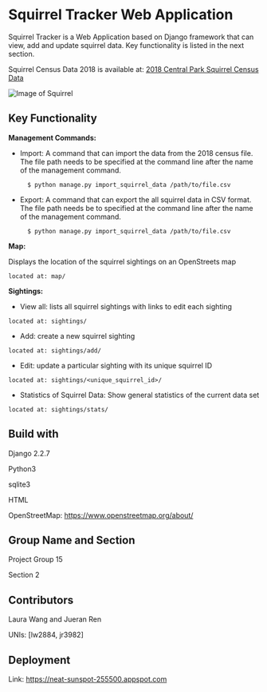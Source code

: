 # Squirrel Tracker Web Application

Squirrel Tracker is a Web Application based on Django framework that can view, add and update squirrel data. Key functionality is listed in the next section. 

Squirrel Census Data 2018 is available at:
 <a href='https://data.cityofnewyork.us/api/views/vfnx-vebw/rows.csv'>2018 Central Park Squirrel Census Data</a>
 
 ![Image of Squirrel](https://ichef.bbci.co.uk/news/976/cpsprodpb/D6E6/production/_109241055_mediaitem109241054.jpg)

## Key Functionality

**Management Commands:**

- Import: A command that can import the data from the 2018 census file. The file path needs to be specified at the command line after the name of the management command.
        
        $ python manage.py import_squirrel_data /path/to/file.csv
        
- Export: A command that can export the all squirrel data in CSV format. The file path needs be to specified at the command line after the name of the management command. 
        
        $ python manage.py import_squirrel_data /path/to/file.csv


**Map:**

 Displays the location of the squirrel sightings on an OpenStreets map

    located at: map/

**Sightings:** 

   - View all: lists all squirrel sightings with links to edit each sighting
        
    located at: sightings/

   - Add: create a new squirrel sighting

    located at: sightings/add/

   - Edit: update a particular sighting with its unique squirrel ID

    located at: sightings/<unique_squirrel_id>/


   - Statistics of Squirrel Data: Show general statistics of the current data set

    located at: sightings/stats/

## Build with
Django 2.2.7

Python3

sqlite3

HTML

OpenStreetMap: https://www.openstreetmap.org/about/

## Group Name and Section
Project Group 15

Section 2

## Contributors
Laura Wang and Jueran Ren

UNIs: [lw2884, jr3982]

## Deployment

Link:
https://neat-sunspot-255500.appspot.com



